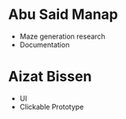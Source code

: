 # Abu Said Manap
* Maze generation research
* Documentation
# Aizat Bissen
* UI
* Clickable Prototype
